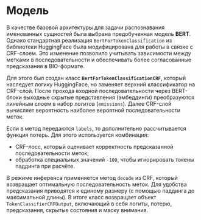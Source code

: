 # Модель

В качестве базовой архитектуры для задачи распознавания именованных сущностей была выбрана предобученная модель **BERT**. Однако стандартная реализация `BertForTokenClassification` из библиотеки HuggingFace была модифицирована для работы в связке с CRF-слоем. Это изменение позволило учитывать зависимости между метками в последовательности и обеспечивать более согласованные предсказания в BIO-формате.

Для этого был создан класс **`BertForTokenClassificationCRF`**, который наследует логику HuggingFace, но заменяет верхний классификатор на CRF-слой. После прохода входной последовательности через BERT-блоки выходные скрытые представления (эмбеддинги) преобразуются линейным слоем в набор логитов (`emissions`). Далее CRF-слой вычисляет вероятность наиболее вероятной последовательности меток.

Если в метод передаются `labels`, то дополнительно рассчитывается функция потерь. Для этого используется комбинация:

* CRF-лосс, который оценивает корректность предсказанной последовательности меток;
* обработка специальных значений `-100`, чтобы игнорировать токены паддинга при расчёте.

В режиме инференса применяется метод `decode` из CRF, который возвращает оптимальную последовательность меток. Для удобства предсказания приводятся к единому размеру (с помощью паддинга до максимальной длины). В итоге класс возвращает объект `TokenClassifierCRFOutput`, включающий в себя логиты, потерю, предсказания, скрытые состояния и маску внимания.
